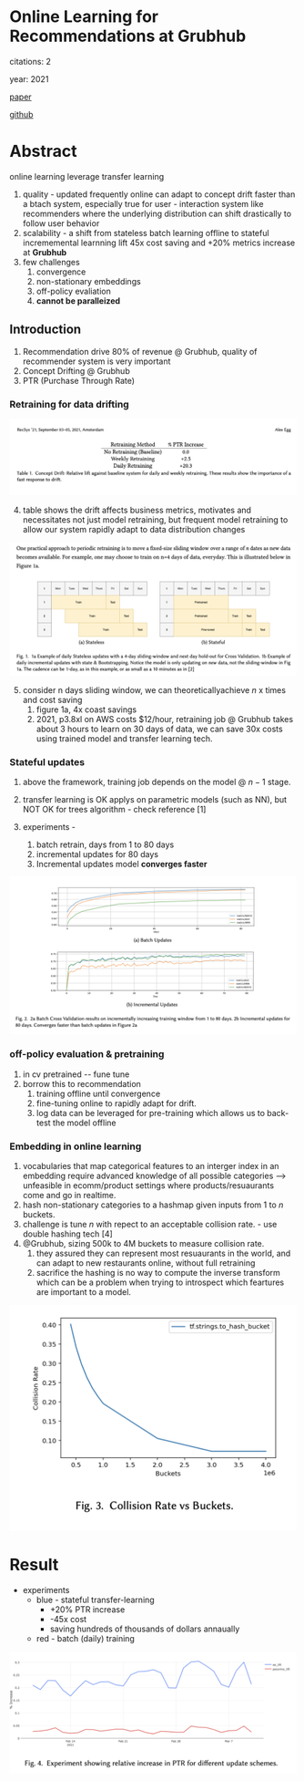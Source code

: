 # Online Learning for Recommendations at Grubhub

citations: 2

year: 2021

[paper](https://arxiv.org/pdf/2107.07106v1.pdf)

[github](link2)


# Abstract

online learning leverage transfer learning
   1. quality - updated frequently online can adapt to concept drift faster than a btach system, especially true for user - interaction system like recommenders where the underlying distribution can shift drastically to follow user behavior
   2. scalability -  a shift from stateless batch learning offline to stateful incrememental learnning lift 45x cost saving and +20% metrics increase at **Grubhub**
   3. few challenges
      1. convergence
      2. non-stationary embeddings
      3. off-policy evaliation
      4. **cannot be paralleized**

## Introduction

1. Recommendation drive 80% of revenue @ Grubhub, quality of recommender system is very important
2. Concept Drifting @ Grubhub
3. PTR (Purchase Through Rate)

### Retraining for data drifting

<img src='../asset/olr_1.png'></img>

4. table shows the drift affects business metrics, motivates and necessitates not just model retraining, but frequent model retraining to allow our system rapidly adapt to data distribution changes

<img src='../asset/olr_2.png'></img>

5. consider n days sliding window, we can theoreticallyachieve $n$ x times and cost saving
   1. figure 1a, 4x coast savings
   2. 2021, p3.8xl on AWS costs $12/hour, retraining job @ Grubhub takes about 3 hours to learn on 30 days of data, we can save 30x costs using trained model and transfer learning tech.

### Stateful updates

1. above the framework, training job depends on the model @ $n-1$ stage.

2. transfer learning is OK applys on parametric models (such as NN), but NOT OK for trees algorithm - check reference [1]

3. experiments - 
   1. batch retrain, days from 1 to 80 days
   2. incremental updates for 80 days
   3. Incremental updates model **converges faster**

<img src='../asset/olr_3.png'></img>

### off-policy evaluation & pretraining

1. in cv pretrained -- fune tune
2. borrow this to recommendation
   1. training offline until convergence
   2. fine-tuning online to rapidly adapt for drift.
   3. log data can be leveraged for pre-training which allows us to back-test the model offline

### Embedding in online learning

1. vocabularies that map categorical features to an interger index in an embedding require advanced knowledge of all possible categories --> unfeasible in ecomm/product settings where products/resuaurants come and go in realtime.
2. hash non-stationary categories to a hashmap given inputs from $1$ to $n$ buckets.
3. challenge is tune $n$ with repect to an acceptable collision rate. - use double hashing tech [4]
4. @Grubhub, sizing 500k to 4M buckets to measure collision rate.
   1. they assured they can represent most resuaurants in the world, and can adapt to new restaurants online, without full retraining
   2. sacrifice the hashing is no way to compute the inverse transform which can be a problem when trying to introspect which feartures are important to a model.

<img src='../asset/olr_4.png'></img>

# Result

* experiments
  * blue - stateful transfer-learning
    * +20% PTR increase
    * -45x cost
    * saving hundreds of thousands of dollars annaually
  * red - batch (daily) training
  
<img src='../asset/olr_6.png'></img>


